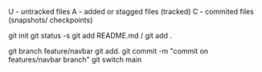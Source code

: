 U - untracked files
A - added or stagged files (tracked)
C - commited files (snapshots/ checkpoints)

git init 
git status -s
git add README.md / git add .

git branch feature/navbar
git add. 
git commit -m "commit on features/navbar branch"
git switch main